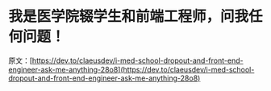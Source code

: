 # 我是医学院辍学生和前端工程师，问我任何问题！

原文：[https://dev.to/claeusdev/i-med-school-dropout-and-front-end-engineer-ask-me-anything-28o8](https://dev.to/claeusdev/i-med-school-dropout-and-front-end-engineer-ask-me-anything-28o8)